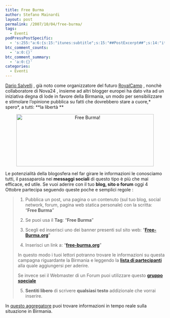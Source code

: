 ```yaml
---
title: Free Burma
author: Stefano Mainardi
layout: post
permalink: /2007/10/04/free-burma/
tags:
  - Eventi
podPressPostSpecific:
  - 's:255:"a:6:{s:15:"itunes:subtitle";s:15:"##PostExcerpt##";s:14:"itunes:summary";s:15:"##PostExcerpt##";s:15:"itunes:keywords";s:17:"##WordPressCats##";s:13:"itunes:author";s:10:"##Global##";s:15:"itunes:explicit";s:7:"Default";s:12:"itunes:block";s:7:"Default";}";'
btc_comment_counts:
  - 'a:0:{}'
btc_comment_summary:
  - 'a:0:{}'
categories:
  - Eventi
---
```

<a href="http://www.dariosalvelli.com" target="_blank">Dario Salvelli</a> , già noto come organizzatore del futuro [RoyalCamp][1] , nonchè collaboratore di Nova24 , insieme ad altri blogger europei ha dato vita ad un iniziativa degna di lode in favore della Birmania, un modo per sensibilizzare e stimolare l&#8217;opinione pubblica su fatti che dovrebbero stare a cuore,* spero*, a tutti: **la libertà **

<p style="text-align: center">
  <a href="http://www.free-burma.org"><img src="http://freeburma.s3.amazonaws.com/free_burma_02.jpg" alt="Free Burma!" border="0" height="165" width="434" /></a>
</p>

Le potenzialità della blogosfera nel far girare le informazioni le conosciamo tutti, il passaparola nei **messaggi sociali** di questo tipo è più che mai efficace, ed utile. Se vuoi aderire con il tuo **blog, sito o forum** oggi 4 Ottobre partecipa seguendo queste poche e semplici regole :

> 1) Pubblica un post, una pagina o un contenuto (sul tuo blog, social network, forum, pagina web statica personale) con la scritta: “**Free Burma**”
> 
> 2) Se puoi usa il **Tag**: “**Free Burma**”
> 
> 3) Scegli ed inserisci uno dei banner presenti sul sito web: “<a href="http://www2.free-burma.org/graphics.php" onclick="javascript:urchinTracker ('/outbound/article/www2.free-burma.org');"><strong>Free-Burma.org</strong></a>”
> 
> 4) Inserisci un link a: “<a href="http://www.free-burma.org/" onclick="javascript:urchinTracker ('/outbound/article/www.free-burma.org');"><strong>free-burma.org</strong></a>”
> 
> In questo modo i tuoi lettori potranno trovare le informazioni su questa campagna riguardante la Birmania e leggendo la <a href="http://www2.free-burma.org/index.php#join" onclick="javascript:urchinTracker ('/outbound/article/www2.free-burma.org');"><strong>lista di partecipanti</strong></a> alla quale aggiungersi per aderire.
> 
> Se invece sei il Webmaster di un Forum puoi utilizzare questo <a href="http://www2.free-burma.org/groups.php" onclick="javascript:urchinTracker ('/outbound/article/www2.free-burma.org');"><strong>gruppo speciale</strong></a>
> 
> 5) **Sentiti libero** di scrivere **qualsiasi testo** addizionale che vorrai inserire.

In [questo aggregatore][2] puoi trovare informazioni in tempo reale sulla situazione in Birmania.

>

 [1]: http://www.barcamp.org/RoyalCamp
 [2]: http://www.pageflakes.com/freeburma